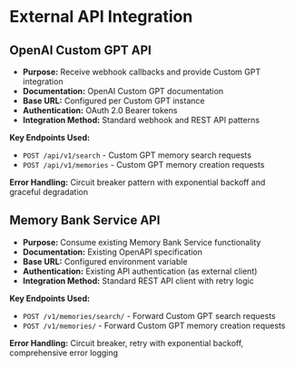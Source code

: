 # External API Integration

## OpenAI Custom GPT API

- **Purpose:** Receive webhook callbacks and provide Custom GPT integration
- **Documentation:** OpenAI Custom GPT documentation
- **Base URL:** Configured per Custom GPT instance
- **Authentication:** OAuth 2.0 Bearer tokens
- **Integration Method:** Standard webhook and REST API patterns

**Key Endpoints Used:**

- `POST /api/v1/search` - Custom GPT memory search requests
- `POST /api/v1/memories` - Custom GPT memory creation requests

**Error Handling:** Circuit breaker pattern with exponential backoff and graceful degradation

## Memory Bank Service API

- **Purpose:** Consume existing Memory Bank Service functionality
- **Documentation:** Existing OpenAPI specification
- **Base URL:** Configured environment variable
- **Authentication:** Existing API authentication (as external client)
- **Integration Method:** Standard REST API client with retry logic

**Key Endpoints Used:**

- `POST /v1/memories/search/` - Forward Custom GPT search requests
- `POST /v1/memories/` - Forward Custom GPT memory creation requests

**Error Handling:** Circuit breaker, retry with exponential backoff, comprehensive error logging
